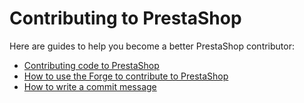 # Contributing to PrestaShop

Here are guides to help you become a better PrestaShop contributor:

* [Contributing code to PrestaShop](contributing-code-to-prestashop.md)
* [How to use the Forge to contribute to PrestaShop](how-to-use-the-forge-to-contribute-to-prestashop.md)
* [How to write a commit message](how-to-write-a-commit-message.md)

